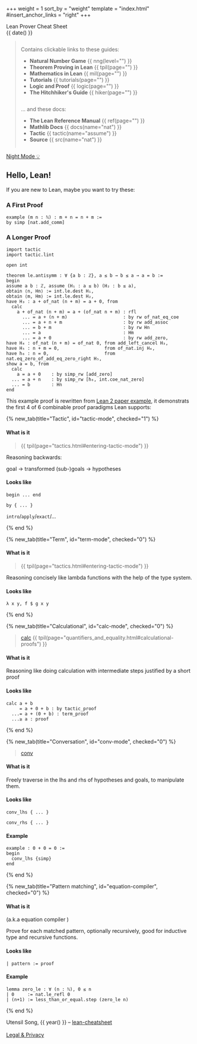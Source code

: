 +++
weight = 1
sort_by = "weight"
template = "index.html"
#insert_anchor_links = "right"
+++

<div class="title">Lean Prover Cheat Sheet</div>
<div class="subtitle"><span id="subtitle"">{{ date() }}</span></div>

<blockquote>

<div class="toc">

<div class="column">

Contains clickable links to these guides:

- **Natural Number Game** {{ nng(level="") }}
- **Theorem Proving in Lean** {{ tpil(page="") }}
- **Mathematics in Lean** {{ mil(page="") }}
- **Tutorials** {{ tutorials(page="") }}
- **Logic and Proof** {{ logic(page="") }}
- **The Hitchhiker's Guide** {{ hiker(page="") }}

</div>

<div class="column">

... and these docs:

- **The Lean Reference Manual** {{ ref(page="") }}
- **Mathlib Docs** {{ docs(name="nat") }}
- **Tactic** {{ tactic(name="assume") }}
- **Source** {{ src(name="nat") }}

<!-- Uses these symbols:

- largely **deprecated** {{ deprecated() }}
- is **work in progress** {{ experimental() }}
- **bad** {{ bad() }} -->

</div>

</div>

</blockquote>

<div class="controls">
    <a href="javascript:toggle_night_mode()">Night Mode &#x1f4a1;</a>
</div>

<div class="noprint">

<div class="toc">

<div class="column">

<!-- **TODO**

- TODO -->

</div>

<div class="column">

<!-- **TODO**

- TODO -->

</div>

</div>
</div>

## Hello, Lean!

If you are new to Lean, maybe you want to try these:

### A First Proof

```
example (m n : ℕ) : m + n = n + m :=
by simp [nat.add_comm]
```
### A Longer Proof

```
import tactic
import tactic.lint

open int

theorem le.antisymm : ∀ {a b : ℤ}, a ≤ b → b ≤ a → a = b :=
begin
assume a b : ℤ, assume (H₁ : a ≤ b) (H₂ : b ≤ a),
obtain ⟨n, Hn⟩ := int.le.dest H₁,
obtain ⟨m, Hm⟩ := int.le.dest H₂,
have H₃ : a + of_nat (n + m) = a + 0, from
  calc
    a + of_nat (n + m) = a + (of_nat n + m) : rfl
      ... = a + (n + m)                     : by rw of_nat_eq_coe
      ... = a + n + m                       : by rw add_assoc
      ... = b + m                           : by rw Hn
      ... = a                               : Hm
      ... = a + 0                           : by rw add_zero,
have H₄ : of_nat (n + m) = of_nat 0, from add_left_cancel H₃,
have H₅ : n + m = 0,                 from of_nat.inj H₄,
have h₆ : n = 0,                     from nat.eq_zero_of_add_eq_zero_right H₅,
show a = b, from
  calc
    a = a + 0    : by simp_rw [add_zero]
  ... = a + n    : by simp_rw [h₆, int.coe_nat_zero]
  ... = b        : Hn
end
```

This example proof is rewritten from [Lean 2 paper example](https://github.com/leanprover/lean2/blob/master/library/data/int/order.lean#L112), it demonstrats the first 4 of 6 combinable proof paradigms Lean supports:

<div class="tabs">

{% new_tab(title="Tactic", id="tactic-mode", checked="1") %}

#### What is it 

> {{ tpil(page="tactics.html#entering-tactic-mode") }}

Reasoning backwards:

goal → transformed (sub-)goals → hypotheses

#### Looks like

`begin ... end`

`by { ... }`

`intro`/`apply`/`exact`/...

{% end %}

{% new_tab(title="Term", id="term-mode", checked="0") %}

#### What is it 

> {{ tpil(page="tactics.html#entering-tactic-mode") }}

Reasoning concisely like lambda functions with the help of the type system.

#### Looks like

`λ x y, f $ g x y`

{% end %}

{% new_tab(title="Calculational", id="calc-mode", checked="0") %}

> [calc](https://leanprover-community.github.io/extras/calc.html) {{ tpil(page="quantifiers_and_equality.html#calculational-proofs") }}

#### What is it

Reasoning like doing calculation with intermediate steps justified by a short proof

#### Looks like

```
calc a + b
     = a + 0 + b : by tactic_proof
  ...= a + (0 + b) : term_proof
  ...≥ a : proof
```

{% end %}

{% new_tab(title="Conversation", id="conv-mode", checked="0") %}

> [conv](https://leanprover-community.github.io/extras/conv.html)

#### What is it

Freely traverse in the lhs and rhs of hypotheses and goals, to manipulate them.

#### Looks like

`conv_lhs { ... }`

`conv_rhs { ... }`

#### Example

```
example : 0 + 0 = 0 :=
begin
  conv_lhs {simp}
end
```
{% end %}

{% new_tab(title="Pattern matching", id="equation-compiler", checked="0") %}

#### What is it

(a.k.a equation compiler )

Prove for each matched pattern, optionally recursively, good for inductive type and recursive functions.

#### Looks like

`| pattern := proof`

#### Example

```
lemma zero_le : ∀ (n : ℕ), 0 ≤ n
| 0     := nat.le_refl 0
| (n+1) := less_than_or_equal.step (zero_le n)
```

{% end %}

</div>

<footer>

Utensil Song, {{ year() }} – [lean-cheatsheet](https://utensil.github.io/lean-cheatsheet/) <br/><br/> [Legal & Privacy](legal)

</footer>
